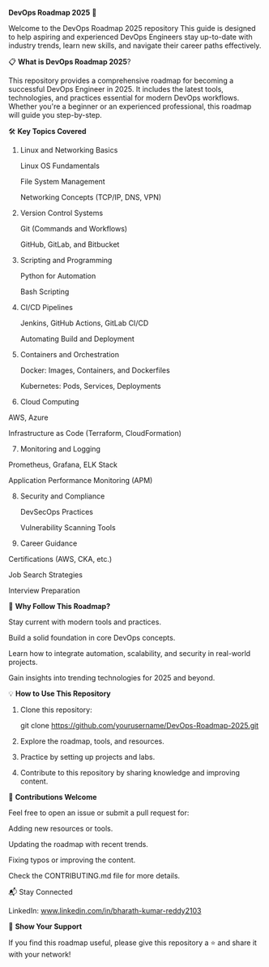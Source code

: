 **DevOps Roadmap 2025** 🚀

Welcome to the DevOps Roadmap 2025 repository This guide is designed to help aspiring and experienced DevOps Engineers stay up-to-date with industry trends, learn new skills, and navigate their career paths effectively.

📋 **What is DevOps Roadmap 2025**?

This repository provides a comprehensive roadmap for becoming a successful DevOps Engineer in 2025. It includes the latest tools, technologies, and practices essential for modern DevOps workflows. Whether you're a beginner or an experienced professional, this roadmap will guide you step-by-step.

🛠️ **Key Topics Covered**

1. Linux and Networking Basics

   Linux OS Fundamentals

   File System Management

   Networking Concepts (TCP/IP, DNS, VPN)

2. Version Control Systems

   Git (Commands and Workflows)

   GitHub, GitLab, and Bitbucket

3. Scripting and Programming

   Python for Automation

   Bash Scripting

4. CI/CD Pipelines

   Jenkins, GitHub Actions, GitLab CI/CD

   Automating Build and Deployment

5. Containers and Orchestration

   Docker: Images, Containers, and Dockerfiles

   Kubernetes: Pods, Services, Deployments

6. Cloud Computing

  AWS, Azure

Infrastructure as Code (Terraform, CloudFormation)

7. Monitoring and Logging

  Prometheus, Grafana, ELK Stack

  Application Performance Monitoring (APM)

8. Security and Compliance

   DevSecOps Practices

   Vulnerability Scanning Tools

9. Career Guidance

  Certifications (AWS, CKA, etc.)

  Job Search Strategies

  Interview Preparation

🎯 **Why Follow This Roadmap?**

Stay current with modern tools and practices.

Build a solid foundation in core DevOps concepts.

Learn how to integrate automation, scalability, and security in real-world projects.

Gain insights into trending technologies for 2025 and beyond.

💡 **How to Use This Repository**

1. Clone this repository:

   git clone https://github.com/yourusername/DevOps-Roadmap-2025.git

2. Explore the roadmap, tools, and resources.

3. Practice by setting up projects and labs.

4. Contribute to this repository by sharing knowledge and improving content.

🤝 **Contributions Welcome**

Feel free to open an issue or submit a pull request for:

Adding new resources or tools.

Updating the roadmap with recent trends.

Fixing typos or improving the content.


Check the CONTRIBUTING.md file for more details.

📬 Stay Connected

LinkedIn: www.linkedin.com/in/bharath-kumar-reddy2103

🌟 **Show Your Support**

If you find this roadmap useful, please give this repository a ⭐ and share it with your network!
